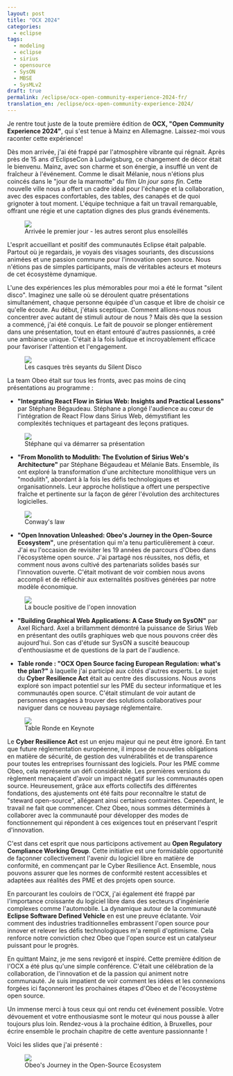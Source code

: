 ```yaml
---
layout: post
title: "OCX 2024"
categories:
  - eclipse
tags:
  - modeling
  - eclipse
  - sirius
  - opensource
  - SysON
  - MBSE
  - SysMLv2
draft: true
permalink: /eclipse/ocx-open-community-experience-2024-fr/
translation_en: /eclipse/ocx-open-community-experience-2024/
---
```

Je rentre tout juste de la toute première édition de **OCX, "Open Community Experience 2024"**, qui s'est tenue à Mainz en Allemagne. Laissez-moi vous raconter cette expérience!

Dès mon arrivée, j'ai été frappé par l'atmosphère vibrante qui régnait. Après près de 15 ans d'EclipseCon à Ludwigsburg, ce changement de décor était le bienvenu. Mainz, avec son charme et son énergie, a insufflé un vent de fraîcheur à l'événement. Comme le disait Mélanie, nous n'étions plus coincés dans le "jour de la marmotte" du film *Un jour sans fin*. Cette nouvelle ville nous a offert un cadre idéal pour l'échange et la collaboration, avec des espaces confortables, des tables, des canapés et de quoi grignoter à tout moment. L'équipe technique a fait un travail remarquable, offrant une régie et une captation dignes des plus grands événements.

<figure>
    <a href="{{ site.url }}/talks/OCX2024/ocxarrival.jpg">
      <img src="{{ site.url }}/talks/OCX2024/ocxarrival-t.jpg">
    </a>
    <figcaption>Arrivée le premier jour - les autres seront plus ensoleillés</figcaption>
</figure>

L'esprit accueillant et positif des communautés Eclipse était palpable. Partout où je regardais, je voyais des visages souriants, des discussions animées et une passion commune pour l'innovation open source. Nous n'étions pas de simples participants, mais de véritables acteurs et moteurs de cet écosystème dynamique.

L'une des expériences les plus mémorables pour moi a été le format "silent disco". Imaginez une salle où se déroulent quatre présentations simultanément, chaque personne équipée d'un casque et libre de choisir ce qu'elle écoute. Au début, j'étais sceptique. Comment allions-nous nous concentrer avec autant de stimuli autour de nous ? Mais dès que la session a commencé, j'ai été conquis. Le fait de pouvoir se plonger entièrement dans une présentation, tout en étant entouré d'autres passionnés, a créé une ambiance unique. C'était à la fois ludique et incroyablement efficace pour favoriser l'attention et l'engagement.

<figure>
    <a href="{{ site.url }}/talks/OCX2024/ocxsilentdisco.jpg">
      <img src="{{ site.url }}/talks/OCX2024/ocxsilentdisco-t.jpg">
    </a>
    <figcaption>Les casques très seyants du Silent Disco</figcaption>
</figure>

La team Obeo était sur tous les fronts, avec pas moins de cinq présentations au programme :

- **"Integrating React Flow in Sirius Web: Insights and Practical Lessons"** par Stéphane Bégaudeau. Stéphane a plongé l'audience au cœur de l'intégration de React Flow dans Sirius Web, démystifiant les complexités techniques et partageant des leçons pratiques.

<figure>
    <a href="{{ site.url }}/talks/OCX2024/ocxsbe.jpg">
      <img src="{{ site.url }}/talks/OCX2024/ocxsbe-t.jpg">
    </a>
    <figcaption>Stéphane qui va démarrer sa présentation</figcaption>
</figure>

- **"From Monolith to Modulith: The Evolution of Sirius Web's Architecture"** par Stéphane Bégaudeau et Mélanie Bats. Ensemble, ils ont exploré la transformation d'une architecture monolithique vers un "modulith", abordant à la fois les défis technologiques et organisationnels. Leur approche holistique a offert une perspective fraîche et pertinente sur la façon de gérer l'évolution des architectures logicielles.

<figure>
    <a href="{{ site.url }}/talks/OCX2024/ocxmonolith.jpg">
      <img src="{{ site.url }}/talks/OCX2024/ocxmonolith-t.jpg">
    </a>
    <figcaption>Conway's law</figcaption>
</figure>

- **"Open Innovation Unleashed: Obeo's Journey in the Open-Source Ecosystem"**, une présentation qui m'a tenu particulièrement à cœur. J'ai eu l'occasion de revisiter les 19 années de parcours d'Obeo dans l'écosystème open source. J'ai partagé nos réussites, nos défis, et comment nous avons cultivé des partenariats solides basés sur l'innovation ouverte. C'était motivant de voir combien nous avons accompli et de réfléchir aux externalités positives générées par notre modèle économique.

<figure>
    <a href="{{ site.url }}/talks/OCX2024/ocxopeninnovation.jpg">
      <img src="{{ site.url }}/talks/OCX2024/ocxopeninnovation-t.jpg">
    </a>
    <figcaption>La boucle positive de l'open innovation</figcaption>
</figure>

- **"Building Graphical Web Applications: A Case Study on SysON"** par Axel Richard. Axel a brillamment démontré la puissance de Sirius Web en présentant des outils graphiques web que nous pouvons créer dès aujourd'hui. Son cas d'étude sur SysON a suscité beaucoup d'enthousiasme et de questions de la part de l'audience.

- **Table ronde : "OCX Open Source facing European Regulation: what's the plan?"** à laquelle j'ai participé aux côtés d'autres experts. Le sujet du **Cyber Resilience Act** était au centre des discussions. Nous avons exploré son impact potentiel sur les PME du secteur informatique et les communautés open source. C'était stimulant de voir autant de personnes engagées à trouver des solutions collaboratives pour naviguer dans ce nouveau paysage réglementaire.

<figure>
    <a href="{{ site.url }}/talks/OCX2024/ocxkeynote.jpg">
      <img src="{{ site.url }}/talks/OCX2024/ocxkeynote-t.jpg">
    </a>
    <figcaption>Table Ronde en Keynote</figcaption>
</figure>


Le **Cyber Resilience Act** est un enjeu majeur qui ne peut être ignoré. En tant que future réglementation européenne, il impose de nouvelles obligations en matière de sécurité, de gestion des vulnérabilités et de transparence pour toutes les entreprises fournissant des logiciels. Pour les PME comme Obeo, cela représente un défi considérable. Les premières versions du règlement menaçaient d'avoir un impact négatif sur les communautés open source. Heureusement, grâce aux efforts collectifs des différentes fondations, des ajustements ont été faits pour reconnaître le statut de "steward open-source", allégeant ainsi certaines contraintes. Cependant, le travail ne fait que commencer. Chez Obeo, nous sommes déterminés à collaborer avec la communauté pour développer des modes de fonctionnement qui répondent à ces exigences tout en préservant l'esprit d'innovation.

C'est dans cet esprit que nous participons activement au **Open Regulatory Compliance Working Group**. Cette initiative est une formidable opportunité de façonner collectivement l'avenir du logiciel libre en matière de conformité, en commençant par le Cyber Resilience Act. Ensemble, nous pouvons assurer que les normes de conformité restent accessibles et adaptées aux réalités des PME et des projets open source.

En parcourant les couloirs de l'OCX, j'ai également été frappé par l'importance croissante du logiciel libre dans des secteurs d'ingénierie complexes comme l'automobile. La dynamique autour de la communauté **Eclipse Software Defined Vehicle** en est une preuve éclatante. Voir comment des industries traditionnelles embrassent l'open source pour innover et relever les défis technologiques m'a rempli d'optimisme. Cela renforce notre conviction chez Obeo que l'open source est un catalyseur puissant pour le progrès.

En quittant Mainz, je me sens revigoré et inspiré. Cette première édition de l'OCX a été plus qu'une simple conférence. C'était une célébration de la collaboration, de l'innovation et de la passion qui animent notre communauté. Je suis impatient de voir comment les idées et les connexions forgées ici façonneront les prochaines étapes d'Obeo et de l'écosystème open source.

Un immense merci à tous ceux qui ont rendu cet événement possible. Votre dévouement et votre enthousiasme sont le moteur qui nous pousse à aller toujours plus loin. Rendez-vous à la prochaine édition, à Bruxelles, pour écrire ensemble le prochain chapitre de cette aventure passionnante !

Voici les slides que j'ai présenté :

<figure>
    <a href="https://cedric.brun.io/talks/OCX2024/OCX_Open_Innovation_unleashed.pdf"><img src="{{ site.url }}/talks/OCX2024/thumbnail.png"></a>
    <figcaption>Obeo's Journey in the Open-Source Ecosystem</figcaption>
</figure>
